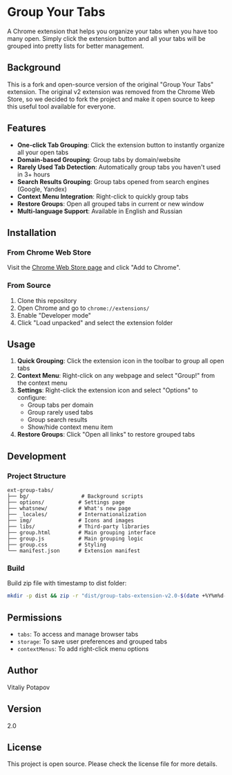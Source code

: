 # Group Your Tabs

A Chrome extension that helps you organize your tabs when you have too many open. Simply click the extension button and all your tabs will be grouped into pretty lists for better management.

## Background

This is a fork and open-source version of the original "Group Your Tabs" extension. The original v2 extension was removed from the Chrome Web Store, so we decided to fork the project and make it open source to keep this useful tool available for everyone.

## Features

- **One-click Tab Grouping**: Click the extension button to instantly organize all your open tabs
- **Domain-based Grouping**: Group tabs by domain/website
- **Rarely Used Tab Detection**: Automatically group tabs you haven't used in 3+ hours
- **Search Results Grouping**: Group tabs opened from search engines (Google, Yandex)
- **Context Menu Integration**: Right-click to quickly group tabs
- **Restore Groups**: Open all grouped tabs in current or new window
- **Multi-language Support**: Available in English and Russian

## Installation

### From Chrome Web Store
Visit the [Chrome Web Store page](https://chrome.google.com/webstore/detail/group-your-tabs/pdfljehjkbbacjbgnocamgcllobmfocc) and click "Add to Chrome".

### From Source
1. Clone this repository
2. Open Chrome and go to `chrome://extensions/`
3. Enable "Developer mode"
4. Click "Load unpacked" and select the extension folder

## Usage

1. **Quick Grouping**: Click the extension icon in the toolbar to group all open tabs
2. **Context Menu**: Right-click on any webpage and select "Group!" from the context menu
3. **Settings**: Right-click the extension icon and select "Options" to configure:
   - Group tabs per domain
   - Group rarely used tabs
   - Group search results
   - Show/hide context menu item
4. **Restore Groups**: Click "Open all links" to restore grouped tabs

## Development

### Project Structure
```
ext-group-tabs/
├── bg/                 # Background scripts
├── options/           # Settings page
├── whatsnew/          # What's new page
├── _locales/          # Internationalization
├── img/               # Icons and images
├── libs/              # Third-party libraries
├── group.html         # Main grouping interface
├── group.js           # Main grouping logic
├── group.css          # Styling
└── manifest.json      # Extension manifest
```

### Build

Build zip file with timestamp to dist folder:

```bash
mkdir -p dist && zip -r "dist/group-tabs-extension-v2.0-$(date +%Y%m%d-%H%M%S).zip" . -x "*.git*" "*.DS_Store*" "*.vscode*" "node_modules/*" "*.log" "dist/*"
```

## Permissions

- `tabs`: To access and manage browser tabs
- `storage`: To save user preferences and grouped tabs
- `contextMenus`: To add right-click menu options

## Author

Vitaliy Potapov

## Version

2.0

## License

This project is open source. Please check the license file for more details.